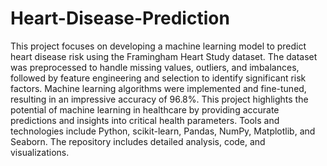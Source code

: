 # Heart-Disease-Prediction

This project focuses on developing a machine learning model to predict heart disease risk using the Framingham Heart Study dataset. The dataset was preprocessed to handle missing values, outliers, and imbalances, followed by feature engineering and selection to identify significant risk factors. Machine learning algorithms were implemented and fine-tuned, resulting in an impressive accuracy of 96.8%. This project highlights the potential of machine learning in healthcare by providing accurate predictions and insights into critical health parameters. Tools and technologies include Python, scikit-learn, Pandas, NumPy, Matplotlib, and Seaborn. The repository includes detailed analysis, code, and visualizations.
